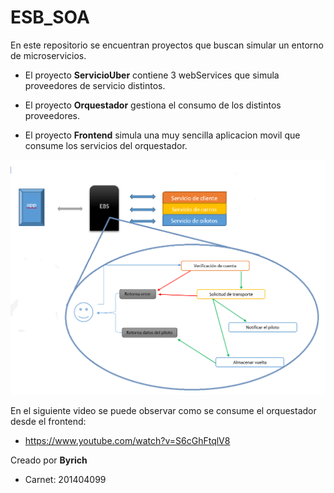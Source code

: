 # ESB_SOA

En este repositorio se encuentran proyectos que buscan simular un entorno de microservicios.

- El proyecto **ServicioUber** contiene 3 webServices que simula proveedores de servicio distintos.

- El proyecto **Orquestador** gestiona el consumo de los distintos proveedores.

- El proyecto **Frontend** simula una muy sencilla aplicacion movil que consume los servicios del orquestador.

![SOA](/arquitectura.png)

En el siguiente video se puede observar como se consume el orquestador desde el frontend:
- https://www.youtube.com/watch?v=S6cGhFtqlV8

Creado por **Byrich** 
- Carnet: 201404099
